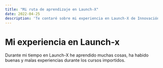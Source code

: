 ```yaml
---
title: "Mi ruta de aprendizaje en Launch-X"
date: 2022-04-25
description: 'Te contaré sobre mi experiencia en Launch-X de Innovación Virtual'
---
```


# Mi experiencia en Launch-x

Durante mi tiempo en Launch-X he aprendido muchas cosas, ha habido buenas y malas experiencias durante los cursos importidos. 
